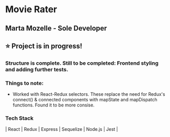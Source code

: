 # Movie Rater

## Marta Mozelle - Sole Developer

## ⭐  Project is in progress! 
### Structure is complete. Still to be completed: Frontend styling and adding further tests. 

### Things to note:
- Worked with React-Redux selectors. These replace the need for Redux's connect() & connected components with mapState and mapDispatch functions. Found it to be more consise. 

### Tech Stack
| React | Redux | Express | Sequelize | Node.js | Jest |


